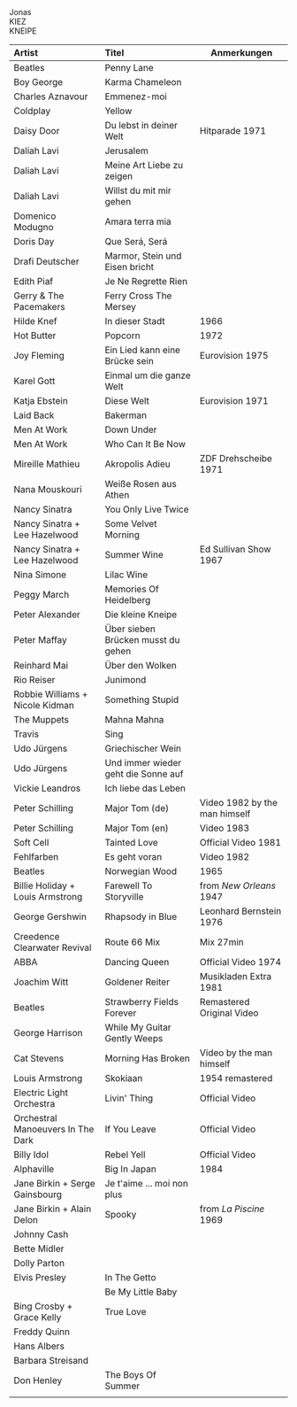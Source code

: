 
<head>
<meta charset='UTF-8'>
<link rel=stylesheet href='./reset.css'>
<style>
@font-face { font-family: 'anton-regular';  src: url( './Anton-Regular.ttf' ); }
@font-face { font-family: 'futura-heavy';   src: url( './Futura Heavy.otf' ); }
@font-face { font-family: 'bilbo-swash';    src: url( './BilboSwashCaps-Regular.ttf' ); }
@font-face { font-family: 'script-92';      src: url( './Script 92 Normal.ttf' ); }
@font-face { font-family: 'ccr';            src: url( './ClimateCrisis-Regular-VariableFont_YEAR.ttf' ); }

/* thx to https://developer.mozilla.org/en-US/docs/Web/CSS/line-height-step */
:root {
  --root-font-family:     futura-heavy;
  --artist-font-family:   futura-heavy;
  --title-font-family:    anton-regular;
  --jonas-font-family:    script-92;
  --slogan-font-family:   ccr;
  --root-font-size:       4mm;
  --td-padding-top:       calc( 0.5 * var(--root-font-size) );
  --td-shift-top:         calc( 0.5 * var(--root-font-size) );
  --artist-font-size:     calc( 1.0 * var(--root-font-size) );
  --note-font-size:       calc( 0.75 * var(--root-font-size) );
  --title-font-size:      calc( 1.2 * var(--root-font-size) );
  --jonas-font-size:      calc( 5 * var(--root-font-size) );
  --slogan-font-size:     calc( 2 * var(--root-font-size) );
  /*--card-height:          calc( 3 * var(--root-font-size) );*/
  --grid-size:            3mm;
  --root-text-color:      #333;
  --marker-color:         #f55;
  --jonas-color:          var(--marker-color);
  --slogan-color:         var(--marker-color);
  --link-color:           var(--marker-color);
  --warn-color:           hotpink;
  --column-width:         100mm; /* ### TAINT calculate from page size */
  font-family:            var(--root-font-family);
  font-size:              var(--root-font-size);
  line-height-step:       var(--grid-size); }

html, body {
  /*background-color:       #9eaeb5;*/
  /*height:                 100vh;*/
  /*width:                  100vw;*/
  padding:                0mm;
  margin:                 0mm;
  color:                  var(--root-text-color);
  /*position:               absolute;*/
  /*overflow:               hidden;*/
  /*font-size:              6mm;*/
}


table {
  /*table-layout:           fixed;*/
  /*width:                  100%;*/
  display:                flow;
  border-collapse:        collapse;
  border:                 none; }

table td,
table th {
  border:                 none; }

.page {
  display:                block flow;
  columns:                2;
  width:                  210mm;
  margin:                 var(--grid-size);
  padding:                var(--grid-size); }

spacer {
  display:                block;
  min-height:             20mm; }


/*table {
  table-layout:           auto;
  width:                  100%; }
*/

td, th {
  overflow:               hidden;
  white-space:            nowrap;
  text-overflow:          ellipsis; }

th {
  display:                none; }

col:nth-child( 1 ) {
  min-width:              5% !important;
  max-width:              5% !important;
  width:                  5% !important; }

col:nth-child( 2 ) {
  min-width:              90% !important;
  max-width:              90% !important;
  width:                  90% !important; }

col:nth-child( 3 ) {
  min-width:              10mm !important;
  max-width:              10mm !important;
  width:                  10mm !important; }

td:nth-child( 1 ) {
  border-top:             1px solid red;
  position:               relative;
  top:                    calc( 0.3 * var(--root-font-size ) );
  padding-top:            calc( 0.2 * var(--root-font-size ) );
  font-family:            var(--artist-font-family);
  font-size:              var(--artist-font-size); }

td:nth-child( 2 ) {
  font-family:            var(--title-font-family);
  font-size:              var(--title-font-size); }

td:nth-child( 2 ) em {
  font-family:            var(--root-font-family);
  font-style:             normal;
  font-size:              var(--root-font-size); }

td a          { text-decoration: none; color:  var(--root-color); }
td a:link     { text-decoration: none; color:  var(--root-color); }
td a:visited  { text-decoration: none; color:  var(--root-color); }
td a:focus    { text-decoration: none; color:  var(--root-color); }
td a:hover    { text-decoration: none; color:  var(--root-color); }
td a:active   { text-decoration: none; color:  var(--root-color); }

h1, h2, h3, h4, h5, h6 {
  font-weight:            normal;
  font-family:            var(--title-font-family); }

/*-------------------------------------------*/

.hero {
  transform:              translateX( calc( 1 * var(--root-font-size) ) )
                          scale( 1.08 );
  height:                 calc( 3 * var(--root-font-size) );
  width:                  var(--column-width);
  display:                grid;
  justify-items:          start;
  justify-content:        center;
  align-items:            center;
  grid-template-columns:  1fr 1fr;
  grid-template-rows:     1fr 1fr;
  grid-template-areas:
    "jonas slogan-top"
    "jonas slogan-bottom"
    ; }

.jonas {
  position:               relative;
  top:                    calc( -1 * var(--root-font-size) );
  grid-area:              jonas;
  font-family:            var(--jonas-font-family);
  font-size:              var(--jonas-font-size);
  color:                  var(--jonas-color); }

.slogan {
  font-family:            var(--slogan-font-family);
  font-size:              var(--slogan-font-size);
  color:                  var(--slogan-color); }

.slogan-top  {
  transform:              translateX( calc( 2 * var(--root-font-size) ) )
                          scale( 1.6, 1 );
  grid-area:              slogan-top; }

.slogan-bottom  {
  grid-area:              slogan-bottom; }

/*-------------------------------------------*/

td {
  display:                block; }

td:nth-child( 2 ),
td:nth-child( 3 ) {
  display:                inline; }

td:nth-child( 3 )::before       { content:  '('; }
td:nth-child( 3 )::after        { content:  ')'; }
td:nth-child( 3 ):empty::before { content:  ''; }
td:nth-child( 3 ):empty::after  { content:  ''; }
td:nth-child( 3 ) {
  font-size:              var(--note-font-size);
  position:               relative;
  margin-left:            calc( 0.1 * var(--root-font-size ) );
  top:                    calc( 0.7 * var(--root-font-size ) ); }

tr {
  display:                block;
  width:                  var(--column-width);
  height:                 calc( 3 * var(--root-font-size) );
  break-inside:           avoid; }

td:nth-child( 2 ):not( :has( a ) ) {
  padding:                calc( 0.5 * var(--root-font-size) );
  background-color:       var(--warn-color); }


@page {
  size: A4 portrait; }



/*####################################################'*/
/*td:nth-child( 3 ) { color:  red; }*/
/*.hero           { outline: 1px solid blue; }*/
/*.jonas          { outline: 2px solid green; }*/
/*.slogan-top     { outline: 3px solid orange; }*/
/*.slogan-bottom  { outline: 3px solid orange; }*/

/*####################################################'*/

</style>
</head>


<div class=page>

<div class=hero>
  <div class=jonas>Jonas</div>
  <div class='slogan slogan-top'>KIEZ</div>
  <div class='slogan slogan-bottom'>KNEIPE</div>
  </div>


| Artist                            | Titel                                                                                        | Anmerkungen                   |
| :------                           | :-----                                                                                       | ---------                     |
| Beatles                           | [Penny Lane](https://www.youtube.com/watch?v=vfxQ1oDiEJM)                                    |                               |
| Boy George                        | [Karma Chameleon](https://www.youtube.com/watch?v=JmcA9LIIXWw)                               |                               |
| Charles Aznavour                  | [Emmenez-moi](https://www.youtube.com/watch?v=0OrKMaeQUx0)                                   |                               |
| Coldplay                          | [Yellow](https://www.youtube.com/watch?v=yKNxeF4KMsY)                                        |                               |
| Daisy Door                        | [Du lebst in deiner Welt](https://www.youtube.com/watch?v=2pM_FAkSVlM)                       | Hitparade 1971                |
| Daliah Lavi                       | [Jerusalem](https://www.youtube.com/watch?v=JqiFmIJSWaI)                                     |                               |
| Daliah Lavi                       | [Meine Art Liebe zu zeigen](https://www.youtube.com/watch?v=WvgyQmBxko0)                     |                               |
| Daliah Lavi                       | [Willst du mit mir gehen](https://www.youtube.com/watch?v=yIRKlvhDP_w)                       |                               |
| Domenico Modugno                  | [Amara terra mia](https://www.youtube.com/watch?v=oRa39T_O4yU)                               |                               |
| Doris Day                         | [Que Será, Será](https://www.youtube.com/watch?v=i9nWB5XifBI)                                |                               |
| Drafi Deutscher                   | [Marmor, Stein und Eisen bricht](https://www.youtube.com/watch?v=BTmtOd4mpco)                |                               |
| Edith Piaf                        | [Je Ne Regrette Rien](https://www.youtube.com/watch?v=fpHAsb2XQOY)                           |                               |
| Gerry & The Pacemakers            | [Ferry Cross The Mersey](https://www.youtube.com/watch?v=08083BNaYcA)                        |                               |
| Hilde Knef                        | [In dieser Stadt](https://www.youtube.com/watch?v=zc2ZYOrhTV4)                               | 1966                          |
| Hot Butter                        | [Popcorn](https://www.youtube.com/watch?v=YK3ZP6frAMc)                                       | 1972                          |
| Joy Fleming                       | [Ein Lied kann eine Brücke sein](https://www.youtube.com/watch?v=pzDzm3gq530)                | Eurovision 1975               |
| Karel Gott                        | [Einmal um die ganze Welt](https://www.youtube.com/watch?v=gHEa2Oyo1bY)                      |                               |
| Katja Ebstein                     | [Diese Welt](https://www.youtube.com/watch?v=u0lg1LcfHBQ)                                    | Eurovision 1971               |
| Laid Back                         | [Bakerman](https://www.youtube.com/watch?v=yByP88jUQH4)                                      |                               |
| Men At Work                       | [Down Under](https://www.youtube.com/watch?v=XfR9iY5y94s)                                    |                               |
| Men At Work                       | [Who Can It Be Now](https://www.youtube.com/watch?v=SECVGN4Bsgg)                             |                               |
| Mireille Mathieu                  | [Akropolis Adieu](https://www.youtube.com/watch?v=NeNs4UPoFTA)                               | ZDF Drehscheibe 1971          |
| Nana Mouskouri                    | [Weiße Rosen aus Athen](https://www.youtube.com/watch?v=ZpJiKL4N3V0)                         |                               |
| Nancy Sinatra                     | [You Only Live Twice](https://www.youtube.com/watch?v=Z6D6ObD9cMY)                           |                               |
| Nancy Sinatra + Lee Hazelwood     | [Some Velvet Morning](https://www.youtube.com/watch?v=670YMraVnyk)                           |                               |
| Nancy Sinatra + Lee Hazelwood     | [Summer Wine](https://www.youtube.com/watch?v=nbtKHrI-OAs)                                   | Ed Sullivan Show 1967         |
| Nina Simone                       | [Lilac Wine](https://www.youtube.com/watch?v=LT38CIgRse4)                                    |                               |
| Peggy March                       | [Memories Of Heidelberg](https://www.youtube.com/watch?v=4tB9FNZxB6g)                        |                               |
| Peter Alexander                   | [Die kleine Kneipe](https://www.youtube.com/watch?v=A10I_3e8B_I)                             |                               |
| Peter Maffay                      | [Über sieben Brücken musst du gehen](https://www.youtube.com/watch?v=eKwl5HclBeQ)            |                               |
| Reinhard Mai                      | [Über den Wolken](https://www.youtube.com/watch?v=fZMFF8QH3ew)                               |                               |
| Rio Reiser                        | [Junimond](https://www.youtube.com/watch?v=X6VIYLmS6vM)                                      |                               |
| Robbie Williams + Nicole Kidman   | [Something Stupid](https://www.youtube.com/watch?v=f43nR8Wu_1Y)                              |                               |
| The Muppets                       | [Mahna Mahna](https://www.youtube.com/watch?v=zb47CstE7R4)                                   |                               |
| Travis                            | [Sing](https://www.youtube.com/watch?v=eYO1-gGWJyo)                                          |                               |
| Udo Jürgens                       | [Griechischer Wein](https://www.youtube.com/watch?v=eKveb4BjK_c)                             |                               |
| Udo Jürgens                       | [Und immer wieder geht die Sonne auf](https://www.youtube.com/watch?v=s06hmLSxNFM)           |                               |
| Vickie Leandros                   | [Ich liebe das Leben](https://www.youtube.com/watch?v=7_FsW8RPCTc)                           |                               |
| Peter Schilling                   | [Major Tom (de)](https://www.youtube.com/watch?v=KQRaj1vcnrs)                                | Video 1982 by the man himself |
| Peter Schilling                   | [Major Tom (en)](https://www.youtube.com/watch?v=wO0A0XcWy88)                                | Video 1983                    |
| Soft Cell                         | [Tainted Love](https://www.youtube.com/watch?v=XZVpR3Pk-r8)                                  | Official Video 1981           |
| Fehlfarben                        | [Es geht voran](https://www.youtube.com/watch?v=Kvek60dvq50)                                 | Video 1982                    |
| Beatles                           | [Norwegian Wood](https://www.youtube.com/watch?v=Y_V6y1ZCg_8)                                | 1965                          |
| Billie Holiday + Louis Armstrong  | [Farewell To Storyville](https://www.youtube.com/watch?v=gLHCR0OTqhs)                        | from *New Orleans* 1947       |
| George Gershwin                   | [Rhapsody in Blue](https://www.youtube.com/watch?v=cH2PH0auTUU)                              | Leonhard Bernstein 1976       |
| Creedence Clearwater Revival      | [Route 66 Mix](https://www.youtube.com/watch?v=Tt_V6g6hoBA&list=RDfCQgzYhQVbU&start_radio=1) | Mix 27min                     |
| ABBA                              | [Dancing Queen](https://www.youtube.com/watch?v=xFrGuyw1V8s)                                 | Official Video 1974           |
| Joachim Witt                      | [Goldener Reiter](https://www.youtube.com/watch?v=4AxBgJ6wOAA)                               | Musikladen Extra 1981         |
| Beatles                           | [Strawberry Fields Forever](https://www.youtube.com/watch?v=HtUH9z_Oey8)                     | Remastered Original Video     |
| George Harrison                   | [While My Guitar Gently Weeps](https://www.youtube.com/watch?v=VJDJs9dumZI)                  |                               |
| Cat Stevens                       | [Morning Has Broken](https://www.youtube.com/watch?v=DmAOBosGlHY)                            | Video by the man himself      |
| Louis Armstrong                   | [Skokiaan](https://www.youtube.com/watch?v=kM67IUgsrc8)                                      | 1954 remastered               |
| Electric Light Orchestra          | [Livin' Thing](https://www.youtube.com/watch?v=lvBOZCrJsAI)                                  | Official Video                |
| Orchestral Manoeuvers In The Dark | [If You Leave](https://www.youtube.com/watch?v=EPmTGFg06zA)                                  | Official Video                |
| Billy Idol                        | [Rebel Yell](https://www.youtube.com/watch?v=VdphvuyaV_I)                                    | Official Video                |
| Alphaville                        | [Big In Japan](https://www.youtube.com/watch?v=E2HeDHkL9kg)                                  | 1984                          |
| Jane Birkin + Serge Gainsbourg    | [Je t'aime ... moi non plus](https://www.youtube.com/watch?v=k3Fa4lOQfbA)                    |                               |
| Jane Birkin + Alain Delon         | [Spooky](https://www.youtube.com/watch?v=8joazJsBroM)                                        | from *La Piscine* 1969        |
| Johnny Cash                       |                                                                                              |                               |
| Bette Midler                      |                                                                                              |                               |
| Dolly Parton                      |                                                                                              |                               |
| Elvis Presley                     | In The Getto                                                                                 |                               |
|                                   | Be My Little Baby                                                                            |                               |
| Bing Crosby + Grace Kelly         | True Love                                                                                    |                               |
| Freddy Quinn                      |                                                                                              |                               |
| Hans Albers                       |                                                                                              |                               |
| Barbara Streisand                 |                                                                                              |                               |
| Don Henley                        | [The Boys Of Summer](https://www.youtube.com/watch?v=6RUIeX6UCT8)                            |                               |
|                                   |                                                                                              |                               |

</div>
<spacer></spacer>

<script>
const log = console.log;
const $   = document.querySelector.bind( document );

//----------------------------------------------------------------------------------------------------------
const show_height = ( selector ) => {
  const element   = $( selector );
  // const height_px = element.clientHeight;
  // thx to https://www.stevefenton.co.uk/blog/2021/07/how-to-get-accurate-element-width-as-a-floating-point-number/
  const height_px = element.getBoundingClientRect().height;
  const height_mm = CSS.px( height_px ).to( 'mm' ).value.toFixed( 1 );
  log( `${selector}: ${height_px} px = ${height_mm} mm`, element );
}

//----------------------------------------------------------------------------------------------------------
const get_css_variable = ( name ) => {
  return getComputedStyle( $( ':root' ) ).getPropertyValue( name ); }

//----------------------------------------------------------------------------------------------------------
for ( let nr = 1; nr < 12; nr++ ){
  show_height( `tr:nth-child( ${nr} )` ); }
log( get_css_variable( '--root-color'       ) );
log( get_css_variable( '--root-font-size'   ) );
log( get_css_variable( '--artist-font-size' ) );
log( get_css_variable( '--title-font-size'  ) );
log( get_css_variable( '--jonas-font-size'  ) );
log( get_css_variable( '--card-height'      ) );
</script>